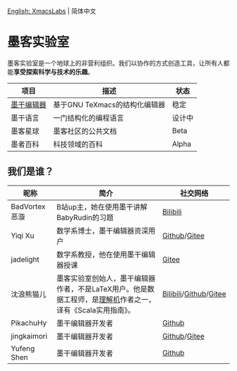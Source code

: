 [English: XmacsLabs](README_EN.md) | 简体中文

# 墨客实验室
墨客实验室是一个地球上的非营利组织。我们以协作的方式创造工具，让所有人都能**享受探索科学与技术的乐趣**。

| 项目 | 描述 | 状态 |
|---------|------|--------|
| [墨干编辑器](https://mogan.app) | 基于GNU TeXmacs的结构化编辑器 | 稳定 |
| 墨干语言 | 一门结构化的编程语言 | 设计中  |
| 墨客星球 | 墨客社区的公共文档 | Beta |
| 墨者百科 | 科技领域的百科 | Alpha |

## 我们是谁？
| 昵称 | 简介 | 社交网络 |
|------|------|----------|
| BadVortex恶漩 | B站up主，她在使用墨干讲解BabyRudin的习题 | [Bilibili](https://space.bilibili.com/32125090) |
| Yiqi Xu | 数学系博士，墨干编辑器资深用户 | [Github](https://github.com/YiqiXu)/[Gitee](https://gitee.com/xuyiqi1)
| jadelight | 数学系教授，他在使用墨干编辑器授课 | [Gitee](https://gitee.com/jadelight) |
| 沈浪熊猫儿 | 墨客实验室创始人，墨干编辑器作者，不是LaTeX用户。他是数据工程师，是[理解机](https://gitee.com/komprenilo/liga)作者之一，译有《Scala实用指南》。| [Bilibili](https://space.bilibili.com/28058658)/[Github](https://github.com/darcy-shen)/[Gitee](https://gitee.com/darcyshen) |
| PikachuHy | 墨干编辑器开发者 | [Github](github.com/PikachuHy) |
| jingkaimori | 墨干编辑器开发者 | [Github](https://github.com/jingkaimori)/[Gitee](https://gitee.com/jingkaimori) |
| Yufeng Shen | 墨干编辑器开发者 | [Github](https://github.com/Yufeng-shen) |

